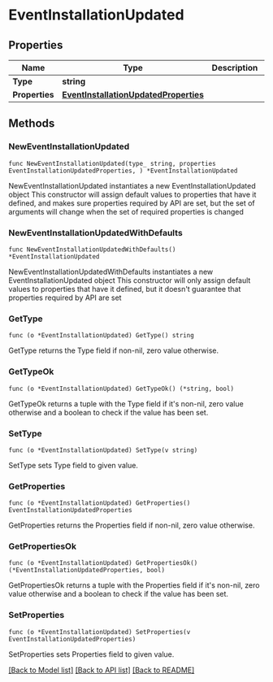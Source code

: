 # EventInstallationUpdated

## Properties

Name | Type | Description | Notes
------------ | ------------- | ------------- | -------------
**Type** | **string** |  | 
**Properties** | [**EventInstallationUpdatedProperties**](EventInstallationUpdatedProperties.md) |  | 

## Methods

### NewEventInstallationUpdated

`func NewEventInstallationUpdated(type_ string, properties EventInstallationUpdatedProperties, ) *EventInstallationUpdated`

NewEventInstallationUpdated instantiates a new EventInstallationUpdated object
This constructor will assign default values to properties that have it defined,
and makes sure properties required by API are set, but the set of arguments
will change when the set of required properties is changed

### NewEventInstallationUpdatedWithDefaults

`func NewEventInstallationUpdatedWithDefaults() *EventInstallationUpdated`

NewEventInstallationUpdatedWithDefaults instantiates a new EventInstallationUpdated object
This constructor will only assign default values to properties that have it defined,
but it doesn't guarantee that properties required by API are set

### GetType

`func (o *EventInstallationUpdated) GetType() string`

GetType returns the Type field if non-nil, zero value otherwise.

### GetTypeOk

`func (o *EventInstallationUpdated) GetTypeOk() (*string, bool)`

GetTypeOk returns a tuple with the Type field if it's non-nil, zero value otherwise
and a boolean to check if the value has been set.

### SetType

`func (o *EventInstallationUpdated) SetType(v string)`

SetType sets Type field to given value.


### GetProperties

`func (o *EventInstallationUpdated) GetProperties() EventInstallationUpdatedProperties`

GetProperties returns the Properties field if non-nil, zero value otherwise.

### GetPropertiesOk

`func (o *EventInstallationUpdated) GetPropertiesOk() (*EventInstallationUpdatedProperties, bool)`

GetPropertiesOk returns a tuple with the Properties field if it's non-nil, zero value otherwise
and a boolean to check if the value has been set.

### SetProperties

`func (o *EventInstallationUpdated) SetProperties(v EventInstallationUpdatedProperties)`

SetProperties sets Properties field to given value.



[[Back to Model list]](../README.md#documentation-for-models) [[Back to API list]](../README.md#documentation-for-api-endpoints) [[Back to README]](../README.md)


